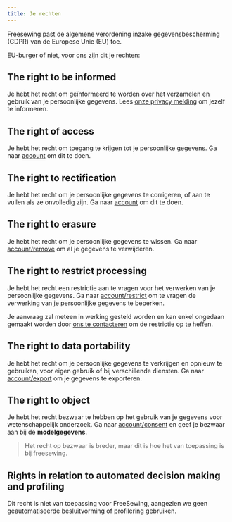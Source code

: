 ```yaml
---
title: Je rechten
---
```


Freesewing past de algemene verordening inzake gegevensbescherming (GDPR) van de Europese Unie (EU) toe.

EU-burger of niet, voor ons zijn dit je rechten:

## The right to be informed

Je hebt het recht om geïnformeerd te worden over het verzamelen en gebruik van je persoonlijke gegevens. Lees [onze privacy melding](/docs/about/privacy) om jezelf te informeren.

## The right of access

Je hebt het recht om toegang te krijgen tot je persoonlijke gegevens. Ga naar [account](/account) om dit te doen.

## The right to rectification

Je hebt het recht om je persoonlijke gegevens te corrigeren, of aan te vullen als ze onvolledig zijn. Ga naar [account](/account) om dit te doen.

## The right to erasure

Je hebt het recht om je persoonlijke gegevens te wissen. Ga naar [account/remove](/account/remove) om al je gegevens te verwijderen.

## The right to restrict processing

Je hebt het recht een restrictie aan te vragen voor het verwerken van je persoonlijke gegevens. Ga naar [account/restrict](/account/restrict) om te vragen de verwerking van je persoonlijke gegevens te beperken.

<Warning>

Je aanvraag zal meteen in werking gesteld worden en kan enkel ongedaan gemaakt worden door [ons te contacteren](/contact) om de restrictie op te heffen.

</Warning>

## The right to data portability

Je hebt het recht om je persoonlijke gegevens te verkrijgen en opnieuw te gebruiken, voor eigen gebruik of bij verschillende diensten. Ga naar [account/export](/account/export) om je gegevens te exporteren.

## The right to object

Je hebt het recht bezwaar te hebben op het gebruik van je gegevens voor wetenschappelijk onderzoek. Ga naar [account/consent](/account/consent) en geef je bezwaar aan bij de **modelgegevens**.

> Het recht op bezwaar is breder, maar dit is hoe het van toepassing is bij freesewing.

## Rights in relation to automated decision making and profiling

Dit recht is niet van toepassing voor FreeSewing, aangezien we geen geautomatiseerde besluitvorming of profilering gebruiken.
